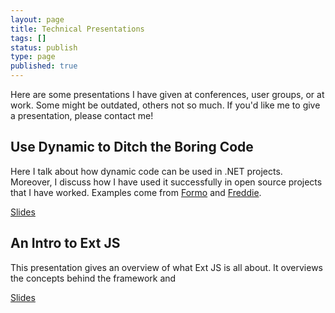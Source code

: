 ```yaml
---
layout: page
title: Technical Presentations
tags: []
status: publish
type: page
published: true
---
```


Here are some presentations I have given at conferences, user groups, or at work. Some might be outdated, others not so much. If you'd like me to give a presentation, please contact me!

## Use Dynamic to Ditch the Boring Code

Here I talk about how dynamic code can be used in .NET projects. Moreover, I discuss how I have used it successfully in open source projects that I have worked. Examples come from [Formo](/Formo) and [Freddie](http://www.github.com/ChrisMissal/Freddie).

[Slides](/technical-presentations/UseDynamicToDitchTheBoringCode/template/index.html)

## An Intro to Ext JS

This presentation gives an overview of what Ext JS is all about. It overviews the concepts behind the framework and 

[Slides](/technical-presentations/AnIntroToExtJS/slides/slides.html)

